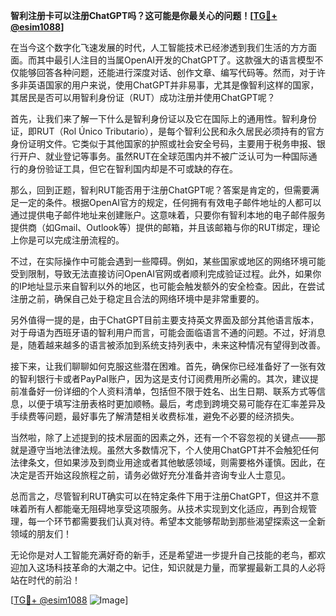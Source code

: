 **智利注册卡可以注册ChatGPT吗？这可能是你最关心的问题！[[TG💪+ @esim1088](https://t.me/s/esim1088)]**

在当今这个数字化飞速发展的时代，人工智能技术已经渗透到我们生活的方方面面。而其中最引人注目的当属OpenAI开发的ChatGPT了。这款强大的语言模型不仅能够回答各种问题，还能进行深度对话、创作文章、编写代码等。然而，对于许多非英语国家的用户来说，使用ChatGPT并非易事，尤其是像智利这样的国家，其居民是否可以用智利身份证（RUT）成功注册并使用ChatGPT呢？

首先，让我们来了解一下什么是智利身份证以及它在国际上的通用性。智利身份证，即RUT（Rol Único Tributario），是每个智利公民和永久居民必须持有的官方身份证明文件。它类似于其他国家的护照或社会安全号码，主要用于税务申报、银行开户、就业登记等事务。虽然RUT在全球范围内并不被广泛认可为一种国际通行的身份验证工具，但它在智利国内却是不可或缺的存在。

那么，回到正题，智利RUT能否用于注册ChatGPT呢？答案是肯定的，但需要满足一定的条件。根据OpenAI官方的规定，任何拥有有效电子邮件地址的人都可以通过提供电子邮件地址来创建账户。这意味着，只要你有智利本地的电子邮件服务提供商（如Gmail、Outlook等）提供的邮箱，并且该邮箱与你的RUT绑定，理论上你是可以完成注册流程的。

不过，在实际操作中可能会遇到一些障碍。例如，某些国家或地区的网络环境可能受到限制，导致无法直接访问OpenAI官网或者顺利完成验证过程。此外，如果你的IP地址显示来自智利以外的地区，也可能会触发额外的安全检查。因此，在尝试注册之前，确保自己处于稳定且合法的网络环境中是非常重要的。

另外值得一提的是，由于ChatGPT目前主要支持英文界面及部分其他语言版本，对于母语为西班牙语的智利用户而言，可能会面临语言不通的问题。不过，好消息是，随着越来越多的语言被添加到系统支持列表中，未来这种情况有望得到改善。

接下来，让我们聊聊如何克服这些潜在困难。首先，确保你已经准备好了一张有效的智利银行卡或者PayPal账户，因为这是支付订阅费用所必需的。其次，建议提前准备好一份详细的个人资料清单，包括但不限于姓名、出生日期、联系方式等信息，以便于填写注册表格时更加顺畅。最后，考虑到跨境交易可能存在汇率差异及手续费等问题，最好事先了解清楚相关收费标准，避免不必要的经济损失。

当然啦，除了上述提到的技术层面的因素之外，还有一个不容忽视的关键点——那就是遵守当地法律法规。虽然大多数情况下，个人使用ChatGPT并不会触犯任何法律条文，但如果涉及到商业用途或者其他敏感领域，则需要格外谨慎。因此，在决定是否开始这段旅程之前，请务必做好充分准备并咨询专业人士意见。

总而言之，尽管智利RUT确实可以在特定条件下用于注册ChatGPT，但这并不意味着所有人都能毫无阻碍地享受这项服务。从技术实现到文化适应，再到合规管理，每一个环节都需要我们认真对待。希望本文能够帮助到那些渴望探索这一全新领域的朋友们！

无论你是对人工智能充满好奇的新手，还是希望进一步提升自己技能的老鸟，都欢迎加入这场科技革命的大潮之中。记住，知识就是力量，而掌握最新工具的人必将站在时代的前沿！

[[TG💪+ @esim1088](https://t.me/s/esim1088) ![Image](https://i.postimg.cc/4NQfJmqS/Snipaste-2025-05-13-00-14-12.png)]
